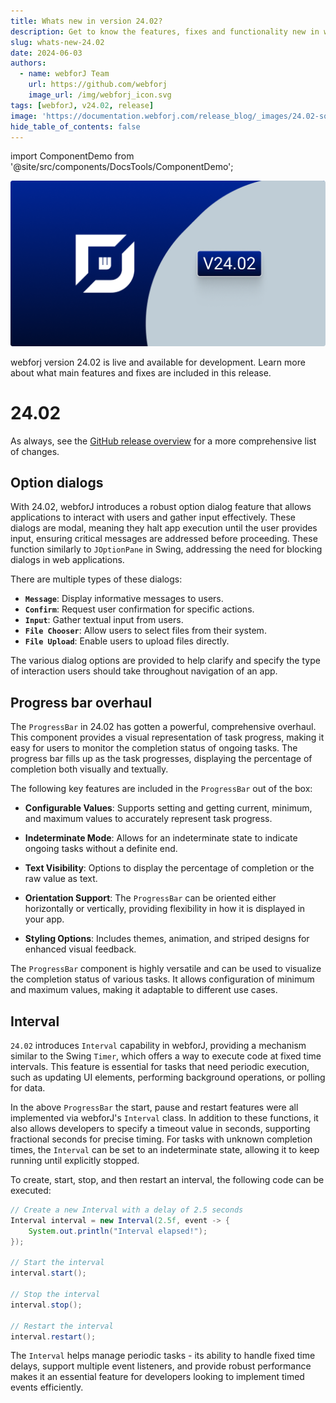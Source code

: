 ```yaml
---
title: Whats new in version 24.02?
description: Get to know the features, fixes and functionality new in webforJ version 24.02.
slug: whats-new-24.02
date: 2024-06-03
authors:
  - name: webforJ Team
    url: https://github.com/webforj
    image_url: /img/webforj_icon.svg
tags: [webforJ, v24.02, release]
image: 'https://documentation.webforj.com/release_blog/_images/24.02-social.png'
hide_table_of_contents: false
---
```


import ComponentDemo from '@site/src/components/DocsTools/ComponentDemo';

![cover image](../../static/release_blog/_images/24.02.png)

webforj version 24.02 is live and available for development. Learn more about what main features and fixes are included in this release.

<!-- ![cover image](../static/img/webforJ-release-banner.png) -->

<!-- truncate -->

# 24.02

As always, see the [GitHub release overview](https://github.com/webforj/webforj/releases/tag/24.01) for a more comprehensive list of changes.

## Option dialogs

<ComponentDemo 
path='https://demo.webforj.com/webapp/controlsamples?class=componentdemos.optiondialog.confirm.ConfirmDialogConstructor' 
javaE='https://raw.githubusercontent.com/webforj/ControlSamples/main/src/main/java/componentdemos/optiondialog/confirm/ConfirmDialogConstructor.java'
height = '350px'
/>

With 24.02, webforJ introduces a robust option dialog feature that allows applications to interact with users and gather input effectively. These dialogs are modal, meaning they halt app execution until the user provides input, ensuring critical messages are addressed before proceeding. These function similarly to `JOptionPane` in Swing, addressing the need for blocking dialogs in web applications.

There are multiple types of these dialogs:

- **`Message`**: Display informative messages to users.
- **`Confirm`**: Request user confirmation for specific actions.
- **`Input`**: Gather textual input from users.
- **`File Chooser`**: Allow users to select files from their system.
- **`File Upload`**: Enable users to upload files directly.

The various dialog options are provided to help clarify and specify the type of interaction users should take throughout navigation of an app. 

## Progress bar overhaul

The `ProgressBar` in 24.02 has gotten a powerful, comprehensive overhaul. This component provides a visual representation of task progress, making it easy for users to monitor the completion status of ongoing tasks. The progress bar fills up as the task progresses, displaying the percentage of completion both visually and textually.

<ComponentDemo 
path='https://demo.webforj.com/webapp/controlsamples?class=componentdemos.progressbar.ProgressBarBasic' 
javaE='https://raw.githubusercontent.com/webforj/ControlSamples/main/src/main/java/componentdemos/progressbar/ProgressBarBasic.java'
height='150px'
/>

The following key features are included in the `ProgressBar` out of the box:

- **Configurable Values**: Supports setting and getting current, minimum, and maximum values to accurately represent task progress.

- **Indeterminate Mode**: Allows for an indeterminate state to indicate ongoing tasks without a definite end.

- **Text Visibility**: Options to display the percentage of completion or the raw value as text.

- **Orientation Support**: The `ProgressBar` can be oriented either horizontally or vertically, providing flexibility in how it is displayed in your app.

- **Styling Options**: Includes themes, animation, and striped designs for enhanced visual feedback.

The `ProgressBar` component is highly versatile and can be used to visualize the completion status of various tasks. It allows configuration of minimum and maximum values, making it adaptable to different use cases.

## Interval

`24.02` introduces `Interval` capability in webforJ, providing a mechanism similar to the Swing `Timer`, which offers a way to execute code at fixed time intervals. This feature is essential for tasks that need periodic execution, such as updating UI elements, performing background operations, or polling for data.

In the above `ProgressBar` the start, pause and restart features were all implemented via webforJ's `Interval` class. In addition to these functions, it also allows developers to specify a timeout value in seconds, supporting fractional seconds for precise timing. For tasks with unknown completion times, the `Interval` can be set to an indeterminate state, allowing it to keep running until explicitly stopped.

To create, start, stop, and then restart an interval, the following code can be executed:

```java
// Create a new Interval with a delay of 2.5 seconds
Interval interval = new Interval(2.5f, event -> {
    System.out.println("Interval elapsed!");
});

// Start the interval
interval.start();

// Stop the interval
interval.stop();

// Restart the interval
interval.restart();
```

The `Interval` helps manage periodic tasks - its ability to handle fixed time delays, support multiple event listeners, and provide robust performance makes it an essential feature for developers looking to implement timed events efficiently.

